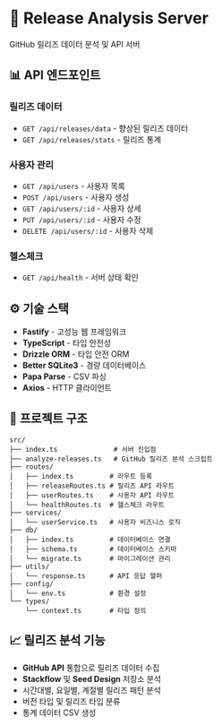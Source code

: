 # 📡 Release Analysis Server

GitHub 릴리즈 데이터 분석 및 API 서버

## 📊 API 엔드포인트

### 릴리즈 데이터

- `GET /api/releases/data` - 향상된 릴리즈 데이터
- `GET /api/releases/stats` - 릴리즈 통계

### 사용자 관리

- `GET /api/users` - 사용자 목록
- `POST /api/users` - 사용자 생성
- `GET /api/users/:id` - 사용자 상세
- `PUT /api/users/:id` - 사용자 수정
- `DELETE /api/users/:id` - 사용자 삭제

### 헬스체크

- `GET /api/health` - 서버 상태 확인

## ⚙️ 기술 스택

- **Fastify** - 고성능 웹 프레임워크
- **TypeScript** - 타입 안전성
- **Drizzle ORM** - 타입 안전 ORM
- **Better SQLite3** - 경량 데이터베이스
- **Papa Parse** - CSV 파싱
- **Axios** - HTTP 클라이언트

## 📁 프로젝트 구조

```
src/
├── index.ts              # 서버 진입점
├── analyze-releases.ts   # GitHub 릴리즈 분석 스크립트
├── routes/
│   ├── index.ts         # 라우트 등록
│   ├── releaseRoutes.ts # 릴리즈 API 라우트
│   ├── userRoutes.ts    # 사용자 API 라우트
│   └── healthRoutes.ts  # 헬스체크 라우트
├── services/
│   └── userService.ts   # 사용자 비즈니스 로직
├── db/
│   ├── index.ts         # 데이터베이스 연결
│   ├── schema.ts        # 데이터베이스 스키마
│   └── migrate.ts       # 마이그레이션 관리
├── utils/
│   └── response.ts      # API 응답 헬퍼
├── config/
│   └── env.ts           # 환경 설정
└── types/
    └── context.ts       # 타입 정의
```


## 📈 릴리즈 분석 기능

- **GitHub API** 통합으로 릴리즈 데이터 수집
- **Stackflow** 및 **Seed Design** 저장소 분석
- 시간대별, 요일별, 계절별 릴리즈 패턴 분석
- 버전 타입 및 릴리즈 타입 분류
- 통계 데이터 CSV 생성
